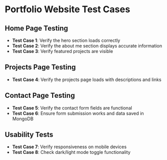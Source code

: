 # Portfolio Website Test Cases

## Home Page Testing
- **Test Case 1**: Verify the hero section loads correctly
- **Test Case 2**: Verify the about me section displays accurate information
- **Test Case 3**: Verify featured projects are visible

## Projects Page Testing
- **Test Case 4**: Verify the projects page loads with descriptions and links

## Contact Page Testing
- **Test Case 5**: Verify the contact form fields are functional
- **Test Case 6**: Ensure form submission works and data saved in MongoDB

## Usability Tests
- **Test Case 7**: Verify responsiveness on mobile devices
- **Test Case 8**: Check dark/light mode toggle functionality